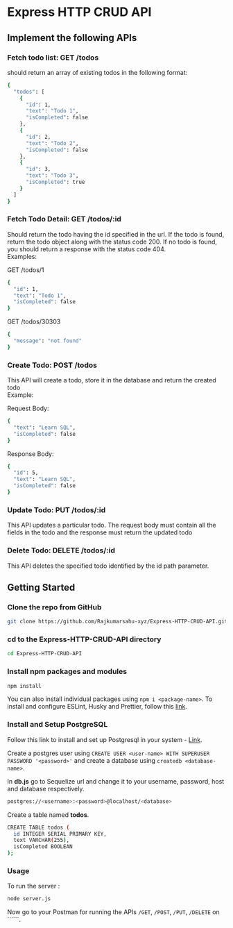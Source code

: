 # Express HTTP CRUD API  

## Implement the following APIs  

### Fetch todo list: GET /todos  
should return an array of existing todos in the following format:  
```bash
{
  "todos": [
    {
      "id": 1,
      "text": "Todo 1",
      "isCompleted": false
    },
    {
      "id": 2,
      "text": "Todo 2",
      "isCompleted": false
    },
    {
      "id": 3,
      "text": "Todo 3",
      "isCompleted": true
    }
  ]
}
```
### Fetch Todo Detail: GET /todos/:id  
Should return the todo having the id specified in the url. If the todo is found, return the todo object along with the status code 200. If no todo is found, you should return a response with the status code 404.  
Examples:  

GET /todos/1
```bash
{
  "id": 1,
  "text": "Todo 1",
  "isCompleted": false
}
```
GET /todos/30303
```bash
{
  "message": "not found"
}
```
### Create Todo: POST /todos
This API will create a todo, store it in the database and return the created todo  
Example:  

Request Body:
```bash
{
  "text": "Learn SQL",
  "isCompleted": false
}
```
Response Body:
```bash
{
  "id": 5,
  "text": "Learn SQL",
  "isCompleted": false
}
```
### Update Todo: PUT /todos/:id
This API updates a particular todo. The request body must contain all the fields in the todo and the response must return the updated todo

### Delete Todo: DELETE /todos/:id
This API deletes the specified todo identified by the id path parameter.

## Getting Started  

### **Clone the repo from GitHub**  
```bash
git clone https://github.com/Rajkumarsahu-xyz/Express-HTTP-CRUD-API.git
```

### **cd to the Express-HTTP-CRUD-API directory**
```bash
cd Express-HTTP-CRUD-API
```

### **Install npm packages and modules**
```bash
npm install
```
You can also install individual packages using ```npm i <package-name>```.
To install and configure ESLint, Husky and Prettier, follow this [link](https://dev.to/ruppysuppy/automatically-format-your-code-on-git-commit-using-husky-eslint-prettier-in-9-minutes-45eg).  

### **Install and Setup PostgreSQL**  
Follow this link to install and set up Postgresql in your system - [Link](https://www.digitalocean.com/community/tutorials/how-to-install-postgresql-on-ubuntu-20-04-quickstart).  

Create a postgres user using ```CREATE USER <user-name> WITH SUPERUSER PASSWORD '<password>'``` and create a database using ```createdb <database-name>```.  

In **db.js** go to Sequelize url and change it to your username, password, host and database respectively.
```bash
postgres://<username>:<password>@localhost/<database>
```
Create a table named **todos**.  
```bash
CREATE TABLE todos (
  id INTEGER SERIAL PRIMARY KEY,
  text VARCHAR(255),
  isCompleted BOOLEAN
);
```

### **Usage**  
To run the server :
```bash
node server.js
```
Now go to your Postman for running the APIs ```/GET```, ```/POST```, ```/PUT```, ```/DELETE``` on ``````.
